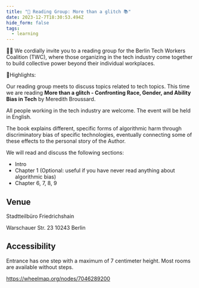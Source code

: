 ```yaml
---
title: "🎉 Reading Group: More than a glitch 📚"
date: 2023-12-7T18:30:53.494Z
hide_form: false
tags:
  - learning
---
```

🧚‍♂️ We cordially invite you to a reading group for the Berlin Tech Workers Coalition (TWC), where those organizing in the tech industry come together to build collective power beyond their individual workplaces.

💫Highlights: 

Our reading group meets to discuss topics related to tech topics. This time we are reading **More than a glitch - Confronting Race, Gender, and Ability Bias in Tech** by Meredith Broussard.

All people working in the tech industry are welcome. The event will be held in English.

The book explains different, specific forms of algorithmic harm through discriminatory bias of specific technologies, eventually connecting some of these effects to the personal story of the Author.

We will read and discuss the following sections:

* Intro
* Chapter 1 (Optional: useful if you have never read anything about algorithmic bias)
* Chapter 6, 7, 8, 9

## Venue

Stadtteilbüro Friedrichshain

Warschauer Str. 23
10243 Berlin

## Accessibility

Entrance has one step with a maximum of 7 centimeter height. Most rooms are available without steps.

<https://wheelmap.org/nodes/7046289200>
